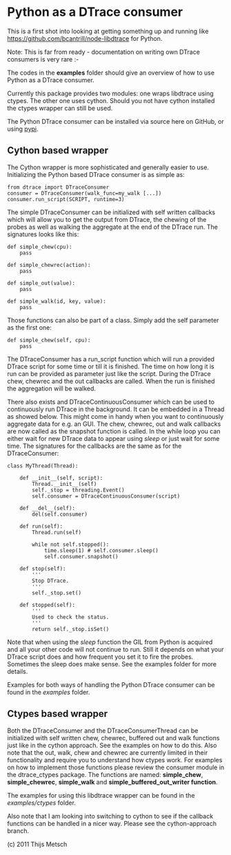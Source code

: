 
Python as a DTrace consumer
===========================

This is a first shot into looking at getting something up and running like
https://github.com/bcantrill/node-libdtrace for Python.

Note: This is far from ready - documentation on writing own DTrace consumers
is very rare :-

The codes in the **examples** folder should give an overview of how to use
Python as a DTrace consumer.

Currently this package provides two modules: one wraps libdtrace using ctypes.
The other one uses cython. Should you not have cython installed the ctypes
wrapper can still be used.

The Python DTrace consumer can be installed via source here on GitHub, or using
[pypi](http://pypi.python.org/pypi/python-dtrace "python-dtrace on pypi").

Cython based wrapper
--------------------

The Cython wrapper is more sophisticated and generally easier to use.
Initializing the Python based DTrace consumer is as simple as:

    from dtrace import DTraceConsumer
    consumer = DTraceConsumer(walk_func=my_walk [...])
    consumer.run_script(SCRIPT, runtime=3)

The simple DTraceConsumer can be initialized with self written callbacks which
will allow you to get the output from DTrace, the chewing of the probes as well
as walking the aggregate at the end of the DTrace run. The signatures looks
like this:

    def simple_chew(cpu):
        pass

    def simple_chewrec(action):
        pass

    def simple_out(value):
        pass

    def simple_walk(id, key, value):
        pass

Those functions can also be part of a class. Simply add the self parameter as
the first one:

    def simple_chew(self, cpu):
        pass

The DTraceConsumer has a run_script function which will run a provided DTrace
script for some time or till it is finished. The time on how long it is run can
be provided as parameter just like the script. During the DTrace chew, chewrec
and the out callbacks are called. When the run is finished the aggregation will
be walked.

There also exists and DTraceContinuousConsumer which can be used to
continuously run DTrace in the background. It can be embedded in a Thread as
showed below. This might come in handy when you want to continuously aggregate
data for e.g. an GUI. The chew, chewrec, out and walk callbacks are now called
as the snapshot function is called. In the while loop you can either wait for
new DTrace data to appear using *sleep* or just wait for some time. The
signatures for the callbacks are the same as for the DTraceConsumer:

    class MyThread(Thread):

        def __init__(self, script):
            Thread.__init__(self)
            self._stop = threading.Event()
            self.consumer = DTraceContinuousConsumer(script)

        def __del__(self):
            del(self.consumer)

        def run(self):
            Thread.run(self)

            while not self.stopped():
                time.sleep(1) # self.consumer.sleep()
                self.consumer.snapshot()

        def stop(self):
            '''
            Stop DTrace.
            '''
            self._stop.set()

        def stopped(self):
            '''
            Used to check the status.
            '''
            return self._stop.isSet()

Note that when using the *sleep* function the GIL from Python is acquired and
all your other code will not continue to run. Still it depends on what your
DTrace script does and how frequent you set it to fire the probes. Sometimes
the sleep does make sense. See the examples folder for more details.

Examples for both ways of handling the Python DTrace consumer can be found in
the *examples* folder.

Ctypes based wrapper
--------------------

Both the DTraceConsumer and the DTraceConsumerThread can be initialized with
self written chew, chewrec, buffered out and walk functions just like in the
cython approach. See the examples on how to do this. Also note that the out,
walk, chew and chewrec are currently limited in their functionality and require
you to understand how ctypes work. For examples on how to implement those
functions please review the consumer module in the dtrace_ctypes package. The
functions are named: **simple_chew**, **simple_chewrec**, **simple_walk** and
**simple_buffered_out_writer function**.

The examples for using this libdtrace wrapper can be found in the
*examples/ctypes* folder.

Also note that I am looking into switching to cython to see if the callback
functions can be handled in a nicer way. Please see the cython-approach
branch.

(c) 2011 Thijs Metsch
